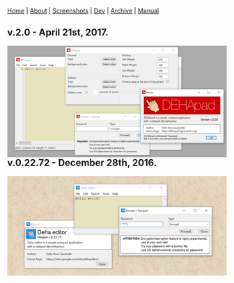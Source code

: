 [Home](index.md) | [About](about.md) | [Screenshots](screenshots.md) | [Dev](development.md) | [Archive](archive.md) | [Manual](user_manual.md) 

## v.2.0 - April 21st, 2017.
<img align="right" src="screenshots/screenshot_v2.0.png">


## v.0.22.72 - December 28th, 2016.
<img align="right" src="screenshots/screenshot-v02272.png">
